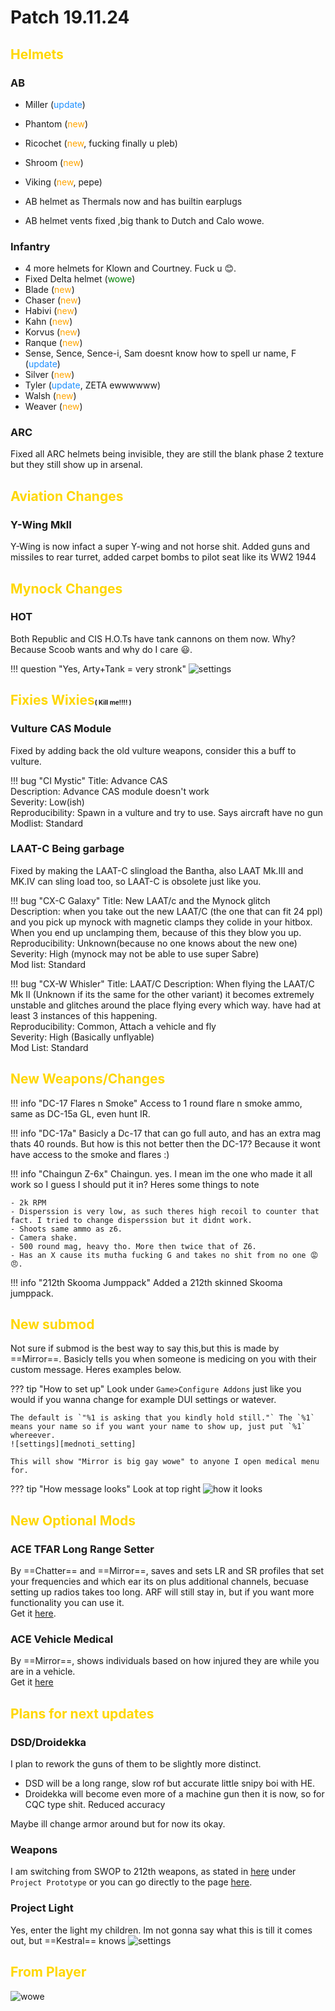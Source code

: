 [mednoti_setting]: https://cdn.discordapp.com/attachments/616825831779467284/648247817655025667/20191124144247_1.jpg "yes"
[how_message_looks]: https://cdn.discordapp.com/attachments/616825831779467284/648249618207080458/20191124145216_1.jpg "yes"
[hot_reason]: https://cdn.discordapp.com/attachments/457505629729325056/648264229727502336/happi.PNG "Y tank and arty at same time, f"
[lenny]: https://assets.piliapp.com/s3pxy/emoticon/item/lenny-face.png "lenny"
[player]: https://media.discordapp.net/attachments/360059353581092864/648273100835913730/76958636_3545251872156066_4527893276656664576_o.jpg?width=543&height=532 "player"
# Patch 19.11.24

## <span style="color:gold">Helmets</span> 

### AB

- Miller (<span style="color:dodgerblue">update</span>)
- Phantom (<span style="color:orange">new</span>)
- Ricochet (<span style="color:orange">new</span>, fucking finally u pleb)
- Shroom (<span style="color:orange">new</span>)
- Viking (<span style="color:orange">new</span>, pepe)

- AB helmet as Thermals now and has builtin earplugs
- AB helmet vents fixed ,big thank to Dutch and Calo wowe.

### Infantry
- 4 more helmets for Klown and Courtney. Fuck u 😊.
- Fixed Delta helmet (<span style="color:green">wowe</span>)
- Blade (<span style="color:orange">new</span>)
- Chaser (<span style="color:orange">new</span>)
- Habivi (<span style="color:orange">new</span>)
- Kahn (<span style="color:orange">new</span>)
- Korvus (<span style="color:orange">new</span>)
- Ranque (<span style="color:orange">new</span>)
- Sense, Sence, Sence-i, Sam doesnt know how to spell ur name, F (<span style="color:dodgerblue">update</span>)
- Silver (<span style="color:orange">new</span>)
- Tyler (<span style="color:dodgerblue">update</span>, ZETA ewwwwww)
- Walsh (<span style="color:orange">new</span>)
- Weaver (<span style="color:orange">new</span>)

### ARC

Fixed all ARC helmets being invisible, they are still the blank phase 2 texture but they still show up in arsenal.

## <span style="color:gold">Aviation Changes</span> 

### Y-Wing MkII

Y-Wing is now infact a super Y-wing and not horse shit. Added guns and missiles to rear turret, added carpet bombs to pilot seat like its WW2 1944

## <span style="color:gold">Mynock Changes</span> 

### HOT
Both Republic and CIS H.O.Ts have tank cannons on them now. Why? Because Scoob wants and why do I care 😃.  

!!! question "Yes, Arty+Tank = very stronk" 
    ![settings][hot_reason]


## <span style="color:gold">Fixies Wixies</span><font size="1">( Kill me!!!! )</font>

### Vulture CAS Module
Fixed by adding back the old vulture weapons, consider this a buff to vulture.

!!! bug "CI Mystic"
    Title: Advance CAS  
    Description: Advance CAS module doesn't work  
    Severity: Low(ish)  
    Reproducibility: Spawn in a vulture and try to use. Says aircraft have no gun  
    Modlist: Standard

### LAAT-C Being garbage
Fixed by making the LAAT-C slingload the Bantha, also LAAT Mk.III and MK.IV can sling load too, so LAAT-C is obsolete just like you.

!!! bug "CX-C Galaxy"
    Title: New LAAT/c and the Mynock glitch  
    Description: when you take out the new LAAT/C (the one that can fit 24 ppl) and you pick up mynock with magnetic clamps they colide in your hitbox. When you end up unclamping them, because of this they blow you up.   
    Reproducibility: Unknown(because no one knows about the new one)  
    Severity: High (mynock may not be able to use super Sabre)  
    Mod list: Standard  

!!! bug "CX-W Whisler"
    Title: LAAT/C
    Description: When flying the LAAT/C Mk II (Unknown if its the same for the other variant) it becomes extremely unstable and glitches around the place flying every which way. have had at least 3 instances of this happening.  
    Reproducibility: Common, Attach a vehicle and fly  
    Severity: High (Basically unflyable)  
    Mod List: Standard  

## <span style="color:gold">New Weapons/Changes</span>

!!! info "DC-17 Flares n Smoke"
    Access to 1 round flare n smoke ammo, same as DC-15a GL, even hunt IR.

!!! info "DC-17a"
    Basicly a Dc-17 that can go full auto, and has an extra mag thats 40 rounds. But how is this not better then the DC-17? Because it wont have access to the smoke and flares :)

!!! info "Chaingun Z-6x"
    Chaingun. yes. I mean im the one who made it all work so I guess I should put it in? Heres some things to note

    - 2k RPM
    - Disperssion is very low, as such theres high recoil to counter that fact. I tried to change disperssion but it didnt work.
    - Shoots same ammo as z6.
    - Camera shake.
    - 500 round mag, heavy tho. More then twice that of Z6.
    - Has an X cause its mutha fucking G and takes no shit from no one 😡😠.

!!! info "212th Skooma Jumppack"
    Added a 212th skinned Skooma jumppack.

## <span style="color:gold">New submod</span> 

Not sure if submod is the best way to say this,but this is made by ==Mirror==. Basicly tells you when someone is medicing on you with their custom message. Heres examples below.

??? tip "How to set up"
    Look under `Game>Configure Addons` just like you would if you wanna change for example DUI settings or watever.

    The default is `"%1 is asking that you kindly hold still."` The `%1` means your name so if you want your name to show up, just put `%1` whereever.
    ![settings][mednoti_setting]

    This will show "Mirror is big gay wowe" to anyone I open medical menu for.

??? tip "How message looks"
    Look at top right
    ![how it looks][how_message_looks]

## <span style="color:gold">New Optional Mods</span> 

### ACE TFAR Long Range Setter
By ==Chatter== and ==Mirror==, saves and sets LR and SR profiles that set your frequencies and which ear its on plus additional channels, becuase setting up radios takes too long. ARF will still stay in, but if you want more functionality you can use it.  
Get it [here](https://steamcommunity.com/sharedfiles/filedetails/?id=1909836103).

### ACE Vehicle Medical
By ==Mirror==, shows individuals based on how injured they are while you are in a vehicle.  
Get it [here](https://steamcommunity.com/sharedfiles/filedetails/?id=1911374016)

## <span style="color:gold">Plans for next updates</span>

### DSD/Droidekka

I plan to rework the guns of them to be slightly more distinct. 

- DSD will be a long range, slow rof but accurate little snipy boi with HE. 
- Droidekka will become even more of a machine gun then it is now, so for CQC type shit. Reduced accuracy

Maybe ill change armor around but for now its okay.

### Weapons

I am switching from SWOP to 212th weapons, as stated in [here](../../../current_projects#project-prototype) under `Project Prototype` or you can go directly to the page [here](../../../projects/prototype/). 

### Project Light

Yes, enter the light my children. Im not gonna say what this is till it comes out, but ==Kestral== knows ![settings][lenny]



## <span style="color:gold">From Player</span> 

![wowe][player]